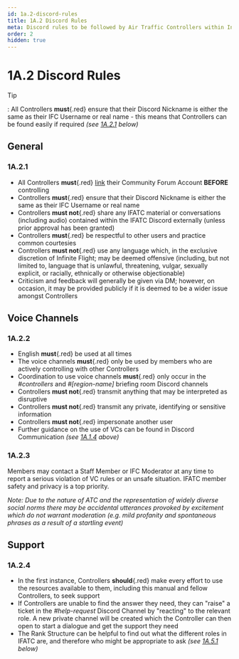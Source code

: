```yaml
---
id: 1a.2-discord-rules
title: 1A.2 Discord Rules
meta: Discord rules to be followed by Air Traffic Controllers within Infinite Flight.
order: 2
hidden: true
---
```


# 1A.2  Discord Rules

 

Tip

: All Controllers **must**{.red} ensure that their Discord Nickname is either the same as their IFC Username or real name - this means that Controllers can be found easily if required *(see [1A.2.1](/guide/atc-manual/1a.-administration/1a.2-discord-rules#1a.2.1) below)*



## General

### 1A.2.1

- All Controllers **must**{.red} [link](/guide/getting-started/home-user-interface/user-profile#linking-community-forum-account) their Community Forum Account **BEFORE** controlling
- Controllers **must**{.red} ensure that their Discord Nickname is either the same as their IFC Username or real name
- Controllers **must not**{.red} share any IFATC material or conversations (including audio) contained within the IFATC Discord externally (unless prior approval has been granted)
- Controllers **must**{.red} be respectful to other users and practice common courtesies
- Controllers **must not**{.red} use any language which, in the exclusive discretion of Infinite Flight; may be deemed offensive (including, but not limited to, language that is unlawful, threatening, vulgar, sexually explicit, or racially, ethnically or otherwise objectionable)
- Criticism and feedback will generally be given via DM; however, on occasion, it may be provided publicly if it is deemed to be a wider issue amongst Controllers



## Voice Channels

### 1A.2.2

- English **must**{.red} be used at all times
- The voice channels **must**{.red} only be used by members who are actively controlling with other Controllers
- Coordination to use voice channels **must**{.red} only occur in the *#controllers* and *#[region-name]* briefing room Discord channels
- Controllers **must not**{.red} transmit anything that may be interpreted as disruptive
- Controllers **must not**{.red} transmit any private, identifying or sensitive information
- Controllers **must not**{.red} impersonate another user
- Further guidance on the use of VCs can be found in Discord Communication *(see [1A.1.4](/guide/atc-manual/1a.-administration/1a.1-discord-communication#1a.1.4) above)*



### 1A.2.3

Members may contact a Staff Member or IFC Moderator at any time to report a serious violation of VC rules or an unsafe situation. IFATC member safety and privacy is a top priority.

*Note: Due to the nature of ATC and the representation of widely diverse social norms there may be accidental utterances provoked by excitement which do not warrant moderation (e.g. mild profanity and spontaneous phrases as a result of a startling event)*



## Support

### 1A.2.4

- In the first instance, Controllers **should**{.red} make every effort to use the resources available to them, including this manual and fellow Controllers, to seek support
- If Controllers are unable to find the answer they need, they can "raise" a ticket in the *#help-request* Discord Channel by "reacting" to the relevant role. A new private channel will be created which the Controller can then open to start a dialogue and get the support they need
- The Rank Structure can be helpful to find out what the different roles in IFATC are, and therefore who might be appropriate to ask *(see [1A.5.1](/guide/atc-manual/1a.-administration/1a.5-rank-structure#1a.5.1) below)*


